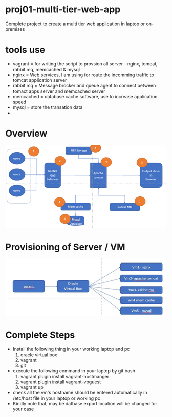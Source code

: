 # proj01-multi-tier-web-app
Complete project to create a multi tier web application in  laptop or on-premises<br>

# tools use 
* vagrant  = for writing the script to provsion all server - nginx, tomcat, rabbit mq, memcached & mysql <br>
* nginx = Web services, I am using for route the incomming traffic to tomcat application server <br>
* rabbit mq = Message brocker and queue agent to connect between tomact apps server and memcached server <br>
* memcached = database cache software, use to increase application speed <br>
* mysql = store the transation data  <br>
*
# Overview 
![](images/image.png)

# Provisioning of Server / VM
![](images/provisioning-vm.JPG)

# Complete Steps
  
* Install the following thing in your working laptop and pc   
   1) oracle virtual box
   2) vagrant
   3) git
* execute the following command in your laptop by git bash 
   1) vagrant plugin install vagrant-hostmanger
   2) vagrant plugin install vagrant-vbguest
   3) vagrant up
 * check all the vm's hostname should be entered automatically in /etc/host file in your laptop or working pc 
 * Kindly note that, may be datbase export location will be changed for your case 
 
